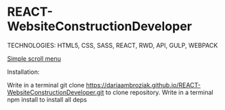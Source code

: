 # REACT-WebsiteConstructionDeveloper

TECHNOLOGIES: HTML5, CSS, SASS, REACT, RWD, API, GULP, WEBPACK

<a href="https://dariaambroziak.github.io/REACT-WebsiteConstructionDeveloper/">Simple scroll menu</a>

Installation:

Write in a terminal git clone https://dariaambroziak.github.io/REACT-WebsiteConstructionDeveloper.git to clone repository. 
Write in a terminal npm install to install all deps
